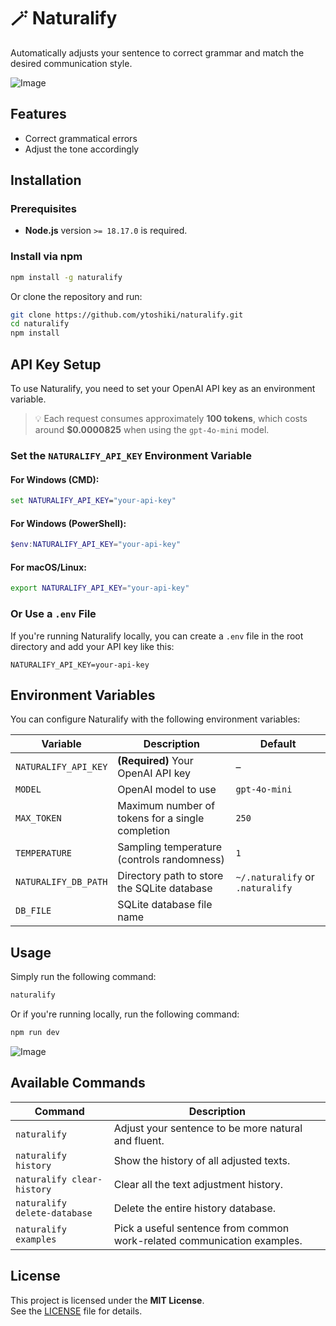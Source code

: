# 🪄 Naturalify

Automatically adjusts your sentence to correct grammar and match the desired communication style.

![Image](https://github.com/user-attachments/assets/a687edf7-8fd3-4d45-8d02-08746dd13ee1)

## Features

- Correct grammatical errors
- Adjust the tone accordingly

## Installation

### Prerequisites

- **Node.js** version `>= 18.17.0` is required.

### Install via npm

```bash
npm install -g naturalify
```

Or clone the repository and run:

```bash
git clone https://github.com/ytoshiki/naturalify.git
cd naturalify
npm install
```

## API Key Setup

To use Naturalify, you need to set your OpenAI API key as an environment variable.

> 💡 Each request consumes approximately **100 tokens**, which costs around **$0.0000825** when using the `gpt-4o-mini` model.

### Set the `NATURALIFY_API_KEY` Environment Variable

#### For Windows (CMD):

```cmd
set NATURALIFY_API_KEY="your-api-key"
```

#### For Windows (PowerShell):

```powershell
$env:NATURALIFY_API_KEY="your-api-key"
```

#### For macOS/Linux:

```bash
export NATURALIFY_API_KEY="your-api-key"
```

### Or Use a `.env` File

If you're running Naturalify locally, you can create a `.env` file in the root directory and add your API key like this:

```env
NATURALIFY_API_KEY=your-api-key
```

## Environment Variables

You can configure Naturalify with the following environment variables:

| Variable             | Description                                      | Default                          |
| -------------------- | ------------------------------------------------ | -------------------------------- |
| `NATURALIFY_API_KEY` | **(Required)** Your OpenAI API key               | –                                |
| `MODEL`              | OpenAI model to use                              | `gpt-4o-mini`                    |
| `MAX_TOKEN`          | Maximum number of tokens for a single completion | `250`                            |
| `TEMPERATURE`        | Sampling temperature (controls randomness)       | `1`                              |
| `NATURALIFY_DB_PATH` | Directory path to store the SQLite database      | `~/.naturalify` or `.naturalify` |
| `DB_FILE`            | SQLite database file name                        |

## Usage

Simply run the following command:

```bash
naturalify
```

Or if you're running locally, run the following command:

```bash
npm run dev
```

![Image](https://github.com/user-attachments/assets/a687edf7-8fd3-4d45-8d02-08746dd13ee1)

## Available Commands

| Command                      | Description                                                             |
| ---------------------------- | ----------------------------------------------------------------------- |
| `naturalify`                 | Adjust your sentence to be more natural and fluent.                     |
| `naturalify history`         | Show the history of all adjusted texts.                                 |
| `naturalify clear-history`   | Clear all the text adjustment history.                                  |
| `naturalify delete-database` | Delete the entire history database.                                     |
| `naturalify examples`        | Pick a useful sentence from common work-related communication examples. |

## License

This project is licensed under the **MIT License**.  
See the [LICENSE](./LICENSE) file for details.
